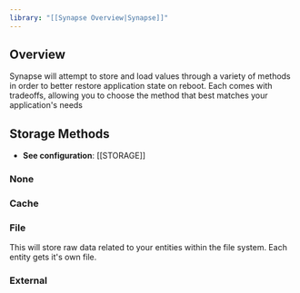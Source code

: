 ```yaml
---
library: "[[Synapse Overview|Synapse]]"
---
```

## Overview

Synapse will attempt to store and load values through a variety of methods in order to better restore application state on reboot. Each comes with tradeoffs, allowing you to choose the method that best matches your application's needs

## Storage Methods

- **See configuration**: [[STORAGE]]

### None

### Cache

### File

This will store raw data related to your entities within the file system. Each entity gets it's own file.

### External